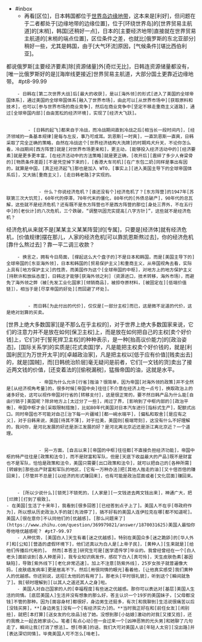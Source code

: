 - #inbox
    - 再看[区位]，日本韩国都位于[世界岛边缘地带](https://www.zhihu.com/question/65311326/answer/2291662963)，这本来是[利好]，但问题在于二者都处于[边缘地带的边缘位置]，位于[环绕世界岛]的[世界贸易主航道]的[末梢]，韩国[还稍好一点]，日本的[主要经济地带]直接就在世界贸易主航道的[末梢的端点位置]，区位条件之差，也就比[俄罗斯的东北亚部分]稍好一些，尤其是韩国，由于[大气环流]原因，[气候条件][堪比西伯利亚]。

都说俄罗斯[主要经济要素]除[资源储量]外[奇烂无比]，日韩连资源储量都没有，[唯一比俄罗斯好的是][海岸线更接近]世界贸易主航道，大部分国土更靠近边缘地带。 #pt8-99.99


        - 日韩在[第二次世界大战]后[最大的收获]，是以[海外领]的形式[进入了美国的全球帝国体系]，通过美国的全球帝国体系[融入了世界市场]，由此可以[从世界市场中][获取原料和技术]，也可以[参与世界市场的商业竞争]，然后在商业竞争中[坚定不移走重商主义道路]，通过[全球帝国内部][自由宽松的经济环境]，实现了[经济大飞跃]。


            - [日韩的起飞]都来自于冷战，而冷战期间直到冷战之后[相当长一段时间内]，[经济领域的一条基本规律]是每与左反，事乃可成耳。凯恩斯[一时爽]，一直凯恩斯一直爽，日韩采取了完全正确的策略，自然在冷战这个[世界经济结构大洗牌]的时期鸡犬升天，不论你怎么看，冷战期间[西方阵营]就是[对世界市场更亲和]，更主动，[能够投入经济活动中的][经济要素]就是更多更丰富，[在经济活动中的方法策略]就是更正确，[改开后][震碎了多少人脊梁骨的][物质条件差距][不是凭空掉下来的]，[香港大车司机][在广东包二奶]同样是事出有因的，就算是中国，[真正经济起飞]那也是加入 WTO，[事实上][进入美国主导下的全球帝国体系后]，又大搞[重商主义]，[走日韩老路]才实现的。


                - 什么？你说经济危机？[谁还没有个]经济危机了？[东方阵营]的1947年[苏联第三次大饥荒]，60年代的停滞，70年代末的僵化，80年代的[外债总破产]，90年代的总瓦解，这些就不是经济危机？还有既不是东方阵营也不是西方阵营的那位[身处三界外，不在五行中]的[老伙计]的八次危机，三个跌破，“调整巩固充实提高[八字方针]”，这些就不是经济危机？

经济危机从来就不是[某某主义某某阵营]的[专属]，只要是[经济体]就有经济危机，[价值规律]摆在那儿，人家的经济危机[可以靠凯恩斯熬过去]，你的经济危机[靠什么熬过去]？靠一平二调三收款？


        - 换言之，拥有今日局面，[撑起这么大个盘子的]不是日本和韩国，而是[美国主导下的]全球帝国的[东亚海外领]，日本和韩国的[贸易保护主义]和重商主义，从帝国视角去看，实际上具有[地方保护主义]的性质，而美国作为这个[全球帝国的中枢]，对地方上的地方保护主义[持默许和放纵态度]，日韩这才能够[获海外领之利]（资源进口，技术转移，海外市场），而避免了海外领之弊（被[先发工业化国家][倾销商品]，被掠夺原材料，[被固定在][低端价值链]），相当于是[尽享帝国的好处][而回避了坏处]。


            - 而日韩[为此付出的代价]，仅仅是[一部分主权]而已，这是微不足道的代价，这是绝对划算的买卖。

[世界上绝大多数国家][是不那么在乎主权的]，对于世界上绝大多数国家来说，它们的注意力并不是放在如何[保卫主权]上，而是放在如何把自己的主权[卖个好价钱]上，它们对于[誓死捍卫主权]的种种表示，是一种[抬高议价能力]的[政治姿态]，[国际关系学]的实质是[花式卖国]学，凡是能把主权卖个好价钱的，就是[利国利民][为万世开太平]的[卓越政治家]，凡是把主权以[低于应有价值][贱卖出去]的，就是[国贼]，而[日韩统治阶层]毫无疑问是前者，它们[一文钱的货]卖出了接近两文钱的价值，[还变着法的][偷税漏税]，猛揩帝国的油，这就是水平。


                - 帝国为什么允许[行省]揩油？很简单，因为帝国[对海外领的政策]并不全然是[从经济视角考量]的，很多时候[帝国中央]往往[不介意在经济上吃一点亏]，换取政治上的诸多好处，这可以视作帝国对行省的[转移支付]，这是很正常的，要不然日韩产品为什么能[自由行销于]美国呢？除非地方上[太过分了一些]，闹过了界，[影响到了中枢内部的][政治平衡]，帝国中枢才会[采取限制措施]，比如80年代美国对日本汽车进行[指标式生产]，配额式出口。同时帝国也不可能对自己[治下每一片疆域][都一碗水端平]，[偏私和取舍][是应有之义]，对于日韩来说，美国[待其不薄]，对于拉美，美国则[极端苛刻]，这没有什么不好理解的，我问你，是河北发展的好还是浙江发展的好？是河北离北京近还是浙江离北京近？一个道理。


                - 另一方面，[自古以来][帝国的中枢]往往都[不直接负担经济功能]，帝国中枢的特产往往是[政策和法令]，而不是财富和军队，但是[天底下收益最大的产品]既不是财富也不是军队，恰恰是政策和法令，美国只需要[出口政策和法令]，就可以把自己的[各种所需][转嫁到]那些出产财富和军队的地区，[它有一万种办法]把[其他人揩走的油][又十倍百倍的赚回来]，[尽管并不总是][以经济的形式赚回来]，也有可能是政治层面或者[文化层面]赚回来。


        - [所以少说什么][锁死]不锁死的，[人家是][一文钱进去两文钱出来]，神通广大，把[烂牌][打到了极致]。
    - 在美国[生活了十来年]，我看到[很多回答][已经答到点子上了]。美国人不在乎[辱政府作为]，所以想从历史政治入手的就[先消停了]，搞不好有的美国人连伊拉克在哪[都不知道呢]。美国人[很在意你]不认同他们的[优越感]。[那么问题来了](https://www.zhihu.com/question/369979821/answer/1870031625)美国人最怕你辱他啥优越感呢？ #pt7-99.97
        - 人种优势，[美国白人]天生有着[迷之优越感]。特别在美国众多[迷之跪舔]的[华人外F]和[公知][营造的虚假环境下]，他们还真以为白人是[上帝子民]，[黄种人][生来就是][给他们传播后代用的]。 然而[本答主]研究生可是[医学遗传学]毕业的。我曾经曾经在一个[白人老头]面前谈到[各人种差异]，我专业知识病发作，感叹下白人[真可怜]，天生皮肤色素[基因缺陷]，导致[紫外线下][老化非常迅速]。加上不注意[防紫外线]，25岁女孩子就普遍像大妈，[皮肤癌发病率]更是居高不下。然后[用很同情的眼光]看着他，[让他真实感受]我们黄种人的优越感。你还别说，这招[太他妈的有用了]。那老头[平时很礼貌]，听到这个[瞬间就急了]。我[顿时理解到][以其人之道还其人之身]啦。
        - 美国人对自己国家的人的[幸福程度]有些迷之优越感。那你可以表达对[基层]美国人生活的同情。[底层美国人]生活并没有想象的那么好，答主认识一个19岁的美国妹子，[父母都没钱]不管的那种。因为[面容身材]都很好，身边男生还挺多，有次[和我聊到]生活说很痛苦以后[没钱买房]，**[身边男生]没有一个[有经济实力]的。**当时我正好在和[前任女友][闹别扭]，就把[本打算][送女友的化妆品]给了她。没想到那[小姑娘]激动的对我[又搂又抱]，还约我晚上一起去她家谈心… 笔者[有点心动]但一会过来一个[凶神恶煞的光头男]和她聊了几句走了，瞬间让我[打消了想法]… 想[辱美]的话，我们大可对美国人谈[年轻人太穷][没出路]并[表达深切同情]。毕竟美国人可不怎么[啃老]。
